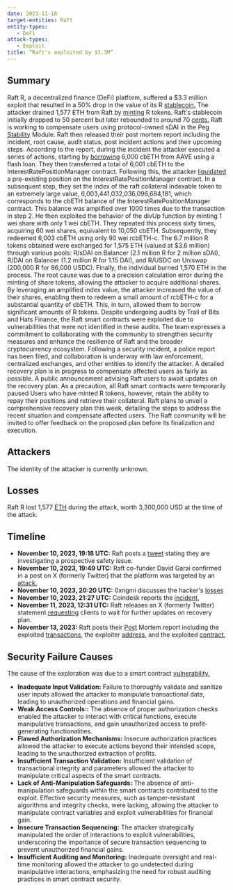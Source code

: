 ```yaml
---
date: 2023-11-10  
target-entities: Raft 
entity-types: 
   - DeFi
attack-types: 
   - Exploit
title: “Raft’s exploited by $3.3M”
---
```


## Summary

Raft R, a decentralized finance (DeFi) platform, suffered a $3.3 million exploit that resulted in a 50% drop in the value of its R [stablecoin.](https://www.coindesk.com/tech/2023/11/10/defi-platform-raft-suffers-33m-exploit-but-hacker-likely-takes-a-loss-on-the-attack/) The attacker drained 1,577 ETH from Raft by [minting](https://www.coindesk.com/tech/2023/11/10/defi-platform-raft-suffers-33m-exploit-but-hacker-likely-takes-a-loss-on-the-attack/) R tokens. Raft's stablecoin initially dropped to 50 percent but later rebounded to around 70 [cents.](https://www.dimsumdaily.hk/raft-defi-platform-loses-us3-3-million-in-ether-hack-attacker-faces-loss/) Raft is working to compensate users using protocol-owned sDAI in the Peg [Stability](https://www.dimsumdaily.hk/raft-defi-platform-loses-us3-3-million-in-ether-hack-attacker-faces-loss) Module. Raft then released their post mortem report including the incident, root cause, audit status, post incident actions and their upcoming steps. According to the report, during the incident the attacker executed a series of actions, starting by [borrowing](https://etherscan.io/tx/0xfeedbf51b4e2338e38171f6e19501327294ab1907ab44cfd2d7e7336c975ace7) 6,000 cbETH from AAVE using a flash loan. They then transferred a total of 6,001 cbETH to the InterestRatePositionManager contract. Following this, the attacker [liquidated](https://etherscan.io/address/0x011992114806e2c3770df73fa0d19884215db85f) a pre-existing position on the InterestRatePositionManager contract. In a subsequent step, they set the index of the raft collateral indexable token to an extremely large value, 6,003,441,032,036,096,684,181, which corresponds to the cbETH balance of the InterestRatePositionManager contract. This balance was amplified over 1000 times due to the transaction in step 2. He then exploited the behavior of the divUp function by minting 1 wei share with only 1 wei cbETH. They repeated this process sixty times, acquiring 60 wei shares, equivalent to 10,050 cbETH. Subsequently, they redeemed 6,003 cbETH using only 90 wei rcbETH-c. The 6.7 million R tokens obtained were exchanged for 1,575 ETH (valued at $3.6 million) through various pools: R/sDAI on Balancer (2.1 million R for 2 million sDAI), R/DAI on Balancer (1.2 million R for 1.15 DAI), and R/USDC on Uniswap (200,000 R for 86,000 USDC). Finally, the individual burned 1,570 ETH in the process. The root cause was due to a precision calculation error during the minting of share tokens, allowing the attacker to acquire additional shares. By leveraging an amplified index value, the attacker increased the value of their shares, enabling them to redeem a small amount of rcbETH-c for a substantial quantity of cbETH. This, in turn, allowed them to borrow significant amounts of R tokens. Despite undergoing audits by Trail of Bits and Hats Finance, the Raft smart contracts were exploited due to vulnerabilities that were not identified in these audits. The team expresses a commitment to collaborating with the community to strengthen security measures and enhance the resilience of Raft and the broader cryptocurrency ecosystem. Following a security incident, a police report has been filed, and collaboration is underway with law enforcement, centralized exchanges, and other entities to identify the attacker. A detailed recovery plan is in progress to compensate affected users as fairly as possible. A public announcement advising Raft users to await updates on the recovery plan. As a precaution, all Raft smart contracts were temporarily paused Users who have minted R tokens, however, retain the ability to repay their positions and retrieve their collateral. Raft plans to unveil a comprehensive recovery plan this week, detailing the steps to address the recent situation and compensate affected users. The Raft community will be invited to offer feedback on the proposed plan before its finalization and execution.


## Attackers

The identity of the attacker is currently unknown.


## Losses

Raft R lost 1,577 [ETH](https://blockchain.news/news/defi-platform-raft-compromisedloses-33-million-in-ether) during the attack, worth 3,300,000 USD at the time of the attack.


## Timeline

   - **November 10, 2023, 19:18 UTC:** Raft posts a [tweet](https://twitter.com/raft_fi/status/1723057566664548623) stating they are investigating a prospective safety issue. 
   - **November 10, 2023, 19:49 UTC:** Raft co-funder David Garai confirmed in a post on X (formerly Twitter) that the platform was targeted by an [attack.](https://twitter.com/davgarai/status/1723065357445775507) 
   - **November 10, 2023, 20:20 UTC:** 0xngmi discusses the hacker's [losses](https://twitter.com/0xngmi/status/1723073285263380924)  
   - **November 10, 2023, 21:27 UTC:** Coindesk reports the [incident.](https://www.coindesk.com/tech/2023/11/10/defi-platform-raft-suffers-33m-exploit-but-hacker-likely-takes-a-loss-on-the-attack/)  
   - **November 11, 2023, 12:31 UTC:** Raft releases an X (formerly Twitter) statement [requesting](https://twitter.com/raft_fi/status/1723317259693940851) clients to wait for further updates on recovery plan. 
   - **November 13, 2023:** Raft posts their [Post](https://mirror.xyz/0xa486d3a7679D56D545dd5d357469Dd5ed4259340/_Nk6_1_VvInyC0pdvHiZuAXiqm6tYSsGYGHSfOhcO1I) Mortem report including the exploited [transactions,](https://etherscan.io/tx/0xfeedbf51b4e2338e38171f6e19501327294ab1907ab44cfd2d7e7336c975ace7) the exploiter [address,](https://etherscan.io/address/0xc1f2b71a502b551a65eee9c96318afdd5fd439fa) and the exploited [contract.](https://etherscan.io/address/0x9ab6b21cdf116f611110b048987e58894786c244)


## Security Failure Causes

The cause of the exploration was due to a smart contract [vulnerability.](https://neptunemutual.com/blog/how-was-raft-protocol-exploited/)   

   - **Inadequate Input Validation:** Failure to thoroughly validate and sanitize user inputs allowed the attacker to manipulate transactional data, leading to unauthorized operations and financial gains.
   - **Weak Access Controls::** The absence of proper authorization checks enabled the attacker to interact with critical functions, execute manipulative transactions, and gain unauthorized access to profit-generating functionalities.
   - **Flawed Authorization Mechanisms:** Insecure authorization practices allowed the attacker to execute actions beyond their intended scope, leading to the unauthorized extraction of profits.
   - **Insufficient Transaction Validation:** Insufficient validation of transactional integrity and parameters allowed the attacker to manipulate critical aspects of the smart contracts.
   - **Lack of Anti-Manipulation Safeguards:** The absence of anti-manipulation safeguards within the smart contracts contributed to the exploit. Effective security measures, such as tamper-resistant algorithms and integrity checks, were lacking, allowing the attacker to manipulate contract variables and exploit vulnerabilities for financial gain.
   - **Insecure Transaction Sequencing:** The attacker strategically manipulated the order of interactions to exploit vulnerabilities, underscoring the importance of secure transaction sequencing to prevent unauthorized financial gains.
   - **Insufficient Auditing and Monitoring:** Inadequate oversight and real-time monitoring allowed the attacker to go undetected during manipulative interactions, emphasizing the need for robust auditing practices in smart contract security.


